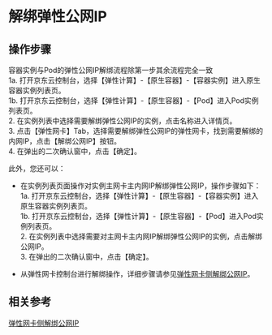# 解绑弹性公网IP

## 操作步骤

容器实例与Pod的弹性公网IP解绑流程除第一步其余流程完全一致  
1a. 打开京东云控制台，选择【弹性计算】-【原生容器】-【容器实例】进入原生容器实例列表页。   
1b. 打开京东云控制台，选择【弹性计算】-【原生容器】-【Pod】进入Pod实例列表页。  
2. 在实例列表中选择需要解绑弹性公网IP的实例，点击名称进入详情页。  
3. 点击【弹性网卡】Tab，选择需要解绑弹性公网IP的弹性网卡，找到需要解绑的内网IP，点击【解绑公网IP】按钮。  
4. 在弹出的二次确认窗中，点击【确定】。  

此外，您还可以：

* 在实例列表页面操作对实例主网卡主内网IP解绑弹性公网IP，操作步骤如下：  
	1a. 打开京东云控制台，选择【弹性计算】-【原生容器】-【容器实例】进入原生容器实例列表页。   
	1b. 打开京东云控制台，选择【弹性计算】-【原生容器】-【Pod】进入Pod实例列表页。  
	2. 在实例列表中选择需要对主网卡主内网IP解绑弹性公网IP的实例，点击解绑公网IP。  
	3.  在弹出的二次确认窗中，点击【确定】。  
	 
* 从弹性网卡控制台进行解绑操作，详细步骤请参见[弹性网卡侧解绑公网IP](../../../../Networking/Elastic-Network-Interface/Operation-Guide/Private-IP-Management/Disassociate-Elastic-IP.md)。

## 相关参考

[弹性网卡侧解绑公网IP](../../../../Networking/Elastic-Network-Interface/Operation-Guide/Private-IP-Management/Disassociate-Elastic-IP.md)
